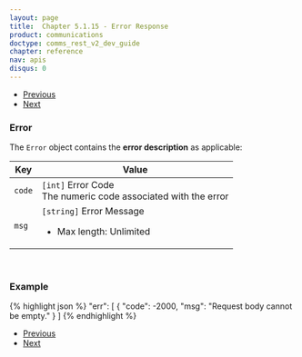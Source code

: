```yaml
---
layout: page
title:  Chapter 5.1.15 - Error Response
product: communications
doctype: comms_rest_v2_dev_guide
chapter: reference
nav: apis
disqus: 0
---
```


<ul class="pager">
  <li class="previous"><a href="/communications/dev-guide_rest_v2/reference/invoice-result/"><i class="glyphicon glyphicon-chevron-left"></i>Previous</a></li>
  <li class="next"><a href="/communications/dev-guide_rest_v2/reference/line-item-result/">Next<i class="glyphicon glyphicon-chevron-right"></i></a></li>
</ul>

<h3>Error</h3>

The <code>Error</code> object contains the <b>error description</b> as applicable:

<div class="mobile-table">
  <table class="styled-table">
    <thead>
      <tr>
        <th>Key</th>
        <th>Value</th>
      </tr>
    </thead>
    <tbody>
      <tr>
        <td><code>code</code></td>
        <td><code>[int]</code> Error Code
        <br>
        The numeric code associated with the error
        </td>
      </tr>
      <tr>
        <td><code>msg</code></td>
        <td><code>[string]</code> Error Message 
        <ul class="dev-guide-list">
          <li>Max length: Unlimited</li>
        </ul>
        </td>
      </tr>
    </tbody>
  </table>
</div>
<br>

<h3>Example</h3>

{% highlight json %}
"err": [
  {
    "code": -2000,
    "msg": "Request body cannot be empty."
  }
]
{% endhighlight %}

<ul class="pager">
  <li class="previous"><a href="/communications/dev-guide_rest_v2/reference/invoice-result/"><i class="glyphicon glyphicon-chevron-left"></i>Previous</a></li>
  <li class="next"><a href="/communications/dev-guide_rest_v2/reference/line-item-result/">Next<i class="glyphicon glyphicon-chevron-right"></i></a></li>
</ul>